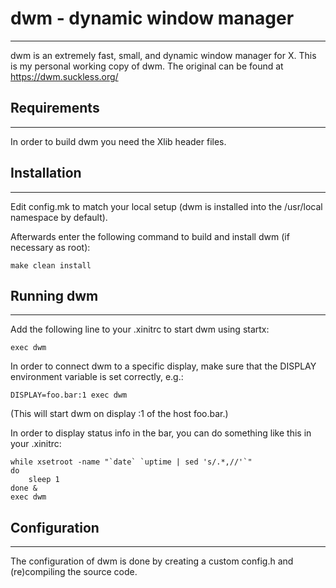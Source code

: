 # dwm - dynamic window manager
------------------------------
dwm is an extremely fast, small, and dynamic window manager for X.
This is my personal working copy of dwm. The original can be found
at https://dwm.suckless.org/

## Requirements
---------------
In order to build dwm you need the Xlib header files.


## Installation
---------------
Edit config.mk to match your local setup (dwm is installed into
the /usr/local namespace by default).

Afterwards enter the following command to build and install dwm (if
necessary as root):

    make clean install


## Running dwm
--------------
Add the following line to your .xinitrc to start dwm using startx:

    exec dwm

In order to connect dwm to a specific display, make sure that
the DISPLAY environment variable is set correctly, e.g.:

    DISPLAY=foo.bar:1 exec dwm

(This will start dwm on display :1 of the host foo.bar.)

In order to display status info in the bar, you can do something
like this in your .xinitrc:

    while xsetroot -name "`date` `uptime | sed 's/.*,//'`"
    do
    	sleep 1
    done &
    exec dwm


## Configuration
----------------
The configuration of dwm is done by creating a custom config.h
and (re)compiling the source code.
